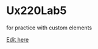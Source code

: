 # Ux220Lab5
for practice with custom elements

[Edit here](https://diy-pwa.dev/~/gh/Rphamily/Ux220Lab5)

